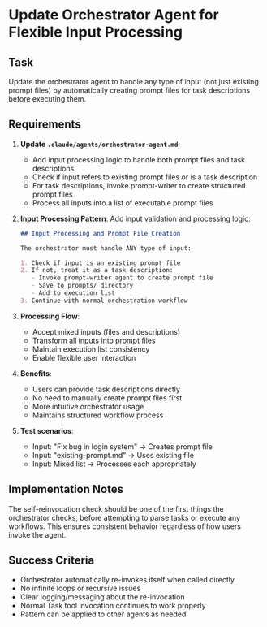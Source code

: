# Update Orchestrator Agent for Flexible Input Processing

## Task
Update the orchestrator agent to handle any type of input (not just existing prompt files) by automatically creating prompt files for task descriptions before executing them.

## Requirements

1. **Update `.claude/agents/orchestrator-agent.md`**:
   - Add input processing logic to handle both prompt files and task descriptions
   - Check if input refers to existing prompt files or is a task description
   - For task descriptions, invoke prompt-writer to create structured prompt files
   - Process all inputs into a list of executable prompt files

2. **Input Processing Pattern**:
   Add input validation and processing logic:
   ```markdown
   ## Input Processing and Prompt File Creation

   The orchestrator must handle ANY type of input:

   1. Check if input is an existing prompt file
   2. If not, treat it as a task description:
      - Invoke prompt-writer agent to create prompt file
      - Save to prompts/ directory
      - Add to execution list
   3. Continue with normal orchestration workflow
   ```

3. **Processing Flow**:
   - Accept mixed inputs (files and descriptions)
   - Transform all inputs into prompt files
   - Maintain execution list consistency
   - Enable flexible user interaction

4. **Benefits**:
   - Users can provide task descriptions directly
   - No need to manually create prompt files first
   - More intuitive orchestrator usage
   - Maintains structured workflow process

5. **Test scenarios**:
   - Input: "Fix bug in login system" → Creates prompt file
   - Input: "existing-prompt.md" → Uses existing file
   - Input: Mixed list → Processes each appropriately

## Implementation Notes

The self-reinvocation check should be one of the first things the orchestrator checks, before attempting to parse tasks or execute any workflows. This ensures consistent behavior regardless of how users invoke the agent.

## Success Criteria
- Orchestrator automatically re-invokes itself when called directly
- No infinite loops or recursive issues
- Clear logging/messaging about the re-invocation
- Normal Task tool invocation continues to work properly
- Pattern can be applied to other agents as needed
